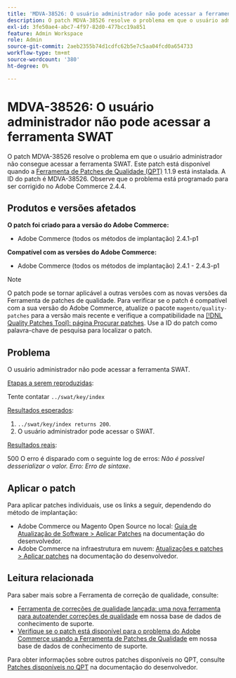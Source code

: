 ```yaml
---
title: 'MDVA-38526: O usuário administrador não pode acessar a ferramenta SWAT'
description: O patch MDVA-38526 resolve o problema em que o usuário administrador não consegue acessar a ferramenta SWAT. Este patch está disponível quando a [Ferramenta de correções de qualidade (QPT)](/help/announcements/adobe-commerce-announcements/magento-quality-patches-released-new-tool-to-self-serve-quality-patches.md) 1.1.9 está instalada. A ID do patch é MDVA-38526. Observe que o problema está programado para ser corrigido no Adobe Commerce 2.4.4.
exl-id: 3fe50ae4-abc7-4f97-82d0-477bcc19a851
feature: Admin Workspace
role: Admin
source-git-commit: 2aeb2355b74d1cdfc62b5e7c5aa04fcd0a654733
workflow-type: tm+mt
source-wordcount: '380'
ht-degree: 0%

---
```


# MDVA-38526: O usuário administrador não pode acessar a ferramenta SWAT

O patch MDVA-38526 resolve o problema em que o usuário administrador não consegue acessar a ferramenta SWAT. Este patch está disponível quando a [Ferramenta de Patches de Qualidade (QPT)](/help/announcements/adobe-commerce-announcements/magento-quality-patches-released-new-tool-to-self-serve-quality-patches.md) 1.1.9 está instalada. A ID do patch é MDVA-38526. Observe que o problema está programado para ser corrigido no Adobe Commerce 2.4.4.

## Produtos e versões afetados

**O patch foi criado para a versão do Adobe Commerce:**

* Adobe Commerce (todos os métodos de implantação) 2.4.1-p1

**Compatível com as versões do Adobe Commerce:**

* Adobe Commerce (todos os métodos de implantação) 2.4.1 - 2.4.3-p1

>[!NOTE]
>
>O patch pode se tornar aplicável a outras versões com as novas versões da Ferramenta de patches de qualidade. Para verificar se o patch é compatível com a sua versão do Adobe Commerce, atualize o pacote `magento/quality-patches` para a versão mais recente e verifique a compatibilidade na [[!DNL Quality Patches Tool]: página Procurar patches](https://experienceleague.adobe.com/tools/commerce-quality-patches/index.html). Use a ID do patch como palavra-chave de pesquisa para localizar o patch.

## Problema

O usuário administrador não pode acessar a ferramenta SWAT.

<u>Etapas a serem reproduzidas</u>:

Tente contatar `../swat/key/index`

<u>Resultados esperados</u>:

1. `../swat/key/index returns 200`.
1. O usuário administrador pode acessar o SWAT.

<u>Resultados reais</u>:

500 O erro é disparado com o seguinte log de erros: *Não é possível desserializar o valor. Erro: Erro de sintaxe*.

## Aplicar o patch

Para aplicar patches individuais, use os links a seguir, dependendo do método de implantação:

* Adobe Commerce ou Magento Open Source no local: [Guia de Atualização de Software > Aplicar Patches](https://experienceleague.adobe.com/en/docs/commerce-operations/tools/quality-patches-tool/usage) na documentação do desenvolvedor.
* Adobe Commerce na infraestrutura em nuvem: [Atualizações e patches > Aplicar patches](https://experienceleague.adobe.com/en/docs/commerce-cloud-service/user-guide/develop/upgrade/apply-patches) na documentação do desenvolvedor.

## Leitura relacionada

Para saber mais sobre a Ferramenta de correção de qualidade, consulte:

* [Ferramenta de correções de qualidade lançada: uma nova ferramenta para autoatender correções de qualidade](/help/announcements/adobe-commerce-announcements/magento-quality-patches-released-new-tool-to-self-serve-quality-patches.md) em nossa base de dados de conhecimento de suporte.
* [Verifique se o patch está disponível para o problema do Adobe Commerce usando a Ferramenta de Patches de Qualidade](/help/support-tools/patches-available-in-qpt-tool/check-patch-for-magento-issue-with-magento-quality-patches.md) em nossa base de dados de conhecimento de suporte.

Para obter informações sobre outros patches disponíveis no QPT, consulte [Patches disponíveis no QPT](https://experienceleague.adobe.com/tools/commerce-quality-patches/index.html) na documentação do desenvolvedor.

